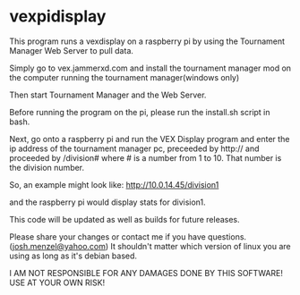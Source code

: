# vexpidisplay
This program runs a vexdisplay on a raspberry pi
by using the Tournament Manager Web Server to pull data.

Simply go to vex.jammerxd.com and install the tournament manager mod
on the computer running the tournament manager(windows only)

Then start Tournament Manager and the Web Server. 

Before running the program on the pi, please run the install.sh script in bash.

Next, go onto a raspberry pi and run the VEX Display program
and enter the ip address of the tournament manager pc,
preceeded by http:// and proceeded by /division# where #
is a number from 1 to 10. That number is the division number.

So, an example might look like:
http://10.0.14.45/division1

and the raspberry pi would display stats for division1.


This code will be updated as well as builds for future releases.

Please share your changes or contact me if you have questions. (josh.menzel@yahoo.com)
It shouldn't matter which version of linux you are using as long as it's debian based.


I AM NOT RESPONSIBLE FOR ANY DAMAGES DONE BY THIS SOFTWARE! USE AT YOUR OWN RISK!

